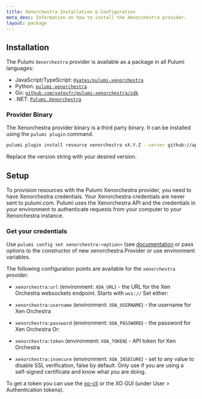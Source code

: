 ```yaml
---
title: Xenorchestra Installation & Configuration
meta_desc: Information on how to install the Xenorchestra provider.
layout: package
---
```


## Installation

The Pulumi `Xenorchestra` provider is available as a package in all Pulumi languages:

* JavaScript/TypeScript: [`@vates/pulumi-xenorchestra`](https://www.npmjs.com/package/@vates/pulumi-xenorchestra)
* Python: [`pulumi-xenorchestra`](https://pypi.org/project/pulumi-xenorchestra/)
* Go: [`github.com/vatesfr/pulumi-xenorchestra/sdk`](https://pkg.go.dev/github.com/vatesfr/pulumi-xenorchestra/sdk)
* .NET: [`Pulumi.Xenorchestra`](https://www.nuget.org/packages/Pulumi.Xenorchestra)

### Provider Binary

The Xenorchestra provider binary is a third party binary. It can be installed using the `pulumi plugin` command.

```bash
pulumi plugin install resource xenorchestra vX.Y.Z --server github://api.github.com/vatesfr/pulumi-xenorchestra
```

Replace the version string with your desired version.

## Setup

To provision resources with the Pulumi Xenorchestra provider, you need to have Xenorchestra credentials.
Your Xenorchestra credentials are never sent to pulumi.com. Pulumi uses the Xenorchestra API and the credentials in your environment to authenticate requests from your computer to your Xenorchestra instance.

### Get your credentials

Use `pulumi config set xenorchestra:<option>` (see [documentation](https://www.pulumi.com/docs/concepts/config/) or pass options to the constructor of new xenorchestra.Provider or use environment variables.

The following configuration points are available for the `xenorchestra` provider:

- `xenorchestra:url` (environment: `XOA_URL`) - the URL for the Xen Orchestra websockets endpoint. Starts with `wss://`
Set either:
- `xenorchestra:username` (environment: `XOA_USERNAME`) - the username for Xen Orchestra
- `xenorchestra:password` (environment: `XOA_PASSWORD`) - the password for Xen Orchestra
Or:
- `xenorchestra:token` (environment: `XOA_TOKEN`) - API token for Xen Orchestra

- `xenorchestra:insecure` (environment: `XOA_INSECURE`) - set to any value to disable SSL verification, false by default. Only use if you are using a self-signed certificate and know what you are doing.


To get a token you can use the [xo-cli](https://docs.xen-orchestra.com/architecture#xo-cli-cli) or the XO GUI (under User > Authentication tokens).

